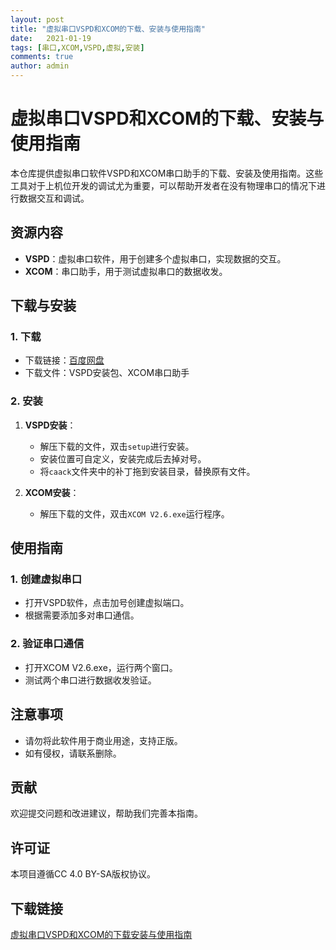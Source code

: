 ```yaml
---
layout: post
title: "虚拟串口VSPD和XCOM的下载、安装与使用指南"
date:   2021-01-19
tags: [串口,XCOM,VSPD,虚拟,安装]
comments: true
author: admin
---
```

# 虚拟串口VSPD和XCOM的下载、安装与使用指南

本仓库提供虚拟串口软件VSPD和XCOM串口助手的下载、安装及使用指南。这些工具对于上机位开发的调试尤为重要，可以帮助开发者在没有物理串口的情况下进行数据交互和调试。

## 资源内容

- **VSPD**：虚拟串口软件，用于创建多个虚拟串口，实现数据的交互。
- **XCOM**：串口助手，用于测试虚拟串口的数据收发。

## 下载与安装

### 1. 下载

- 下载链接：[百度网盘](提取码：eros)
- 下载文件：VSPD安装包、XCOM串口助手

### 2. 安装

1. **VSPD安装**：
   - 解压下载的文件，双击`setup`进行安装。
   - 安装位置可自定义，安装完成后去掉对号。
   - 将`caack`文件夹中的补丁拖到安装目录，替换原有文件。

2. **XCOM安装**：
   - 解压下载的文件，双击`XCOM V2.6.exe`运行程序。

## 使用指南

### 1. 创建虚拟串口

- 打开VSPD软件，点击加号创建虚拟端口。
- 根据需要添加多对串口通信。

### 2. 验证串口通信

- 打开XCOM V2.6.exe，运行两个窗口。
- 测试两个串口进行数据收发验证。

## 注意事项

- 请勿将此软件用于商业用途，支持正版。
- 如有侵权，请联系删除。

## 贡献

欢迎提交问题和改进建议，帮助我们完善本指南。

## 许可证

本项目遵循CC 4.0 BY-SA版权协议。

## 下载链接

[虚拟串口VSPD和XCOM的下载安装与使用指南](https://pan.quark.cn/s/8fbf658de017)